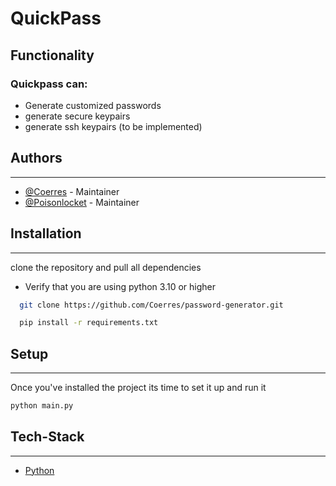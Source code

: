 # QuickPass

## Functionality
### Quickpass can:

- Generate customized passwords
- generate secure keypairs
- generate ssh keypairs (to be implemented)






## Authors
<hr>

- [@Coerres](https://github.com/coerres) - Maintainer 
- [@Poisonlocket](https://www.github.com/Poisonlocket) - Maintainer

## Installation
<hr>

clone the repository and pull all dependencies

- Verify that you are using python 3.10 or higher

```bash
  git clone https://github.com/Coerres/password-generator.git
```
```bash
  pip install -r requirements.txt
```

## Setup
<hr>

Once you've installed the project its time to set it up and run it

```bash
python main.py
```

## Tech-Stack
<hr>

- [Python](https://python.org)




